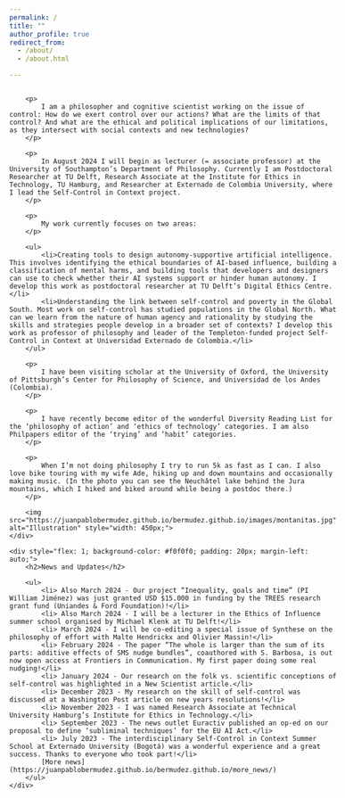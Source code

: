 ```yaml
---
permalink: /
title: ""
author_profile: true
redirect_from: 
  - /about/
  - /about.html

---
```


<div style="display: flex;">
    <div style="flex: 2; padding-right: 20px;">
                
        <p>
            I am a philosopher and cognitive scientist working on the issue of control: How do we exert control over our actions? What are the limits of that control? And what are the ethical and political implications of our limitations, as they intersect with social contexts and new technologies?
        </p>
        
        <p>
            In August 2024 I will begin as lecturer (= associate professor) at the University of Southampton’s Department of Philosophy. Currently I am Postdoctoral Researcher at TU Delft, Research Associate at the Institute for Ethics in Technology, TU Hamburg, and Researcher at Externado de Colombia University, where I lead the Self-Control in Context project.
        </p>
        
        <p>
            My work currently focuses on two areas:
        </p>
        
        <ul>
            <li>Creating tools to design autonomy-supportive artificial intelligence. This involves identifying the ethical boundaries of AI-based influence, building a classification of mental harms, and building tools that developers and designers can use to check whether their AI systems support or hinder human autonomy. I develop this work as postdoctoral researcher at TU Delft’s Digital Ethics Centre.</li>
            <li>Understanding the link between self-control and poverty in the Global South. Most work on self-control has studied populations in the Global North. What can we learn from the nature of human agency and rationality by studying the skills and strategies people develop in a broader set of contexts? I develop this work as professor of philosophy and leader of the Templeton-funded project Self-Control in Context at Universidad Externado de Colombia.</li>
        </ul>
        
        <p>
            I have been visiting scholar at the University of Oxford, the University of Pittsburgh’s Center for Philosophy of Science, and Universidad de los Andes (Colombia).
        </p>
        
        <p>
            I have recently become editor of the wonderful Diversity Reading List for the ‘philosophy of action’ and ‘ethics of technology’ categories. I am also Philpapers editor of the ‘trying’ and ‘habit’ categories.
        </p>
        
        <p>
            When I’m not doing philosophy I try to run 5k as fast as I can. I also love bike touring with my wife Ade, hiking up and down mountains and occasionally making music. (In the photo you can see the Neuchâtel lake behind the Jura mountains, which I hiked and biked around while being a postdoc there.)
        </p>

        <img src="https://juanpablobermudez.github.io/bermudez.github.io/images/montanitas.jpg" alt="Illustration" style="width: 450px;">
    </div>
    
    <div style="flex: 1; background-color: #f0f0f0; padding: 20px; margin-left: auto;">
        <h2>News and Updates</h2>
        
        <ul>
            <li> Also March 2024 - Our project “Inequality, goals and time” (PI William Jiménez) was just granted USD $15.000 in funding by the TREES research grant fund (Uniandes & Ford Foundation)!</li>
            <li> Also March 2024 - I will be a lecturer in the Ethics of Influence summer school organised by Michael Klenk at TU Delft!</li>
            <li> March 2024 - I will be co-editing a special issue of Synthese on the philosophy of effort with Malte Hendrickx and Olivier Massin!</li>
            <li> February 2024 - The paper “The whole is larger than the sum of its parts: additive effects of SMS nudge bundles”, coauthored with S. Barbosa, is out now open access at Frontiers in Communication. My first paper doing some real nudging!</li>
            <li> January 2024 - Our research on the folk vs. scientific conceptions of self-control was highlighted in a New Scientist article.</li>
            <li> December 2023 - My research on the skill of self-control was discussed at a Washington Post article on new years resolutions!</li>
            <li> November 2023 - I was named Research Associate at Technical University Hamburg’s Institute for Ethics in Technology.</li>
            <li> September 2023 - The news outlet Euractiv published an op-ed on our proposal to define ‘subliminal techniques’ for the EU AI Act.</li>
            <li> July 2023 - The interdisciplinary Self-Control in Context Summer School at Externado University (Bogotá) was a wonderful experience and a great success. Thanks to everyone who took part!</li>
            [More news](https://juanpablobermudez.github.io/bermudez.github.io/more_news/)
        </ul>
    </div>
</div>


